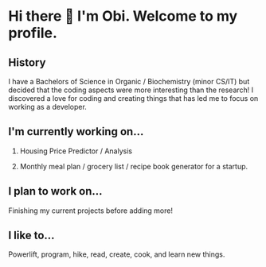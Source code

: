 # Hi there 👋 I'm Obi. Welcome to my profile.

## History
I have a Bachelors of Science in Organic / Biochemistry (minor CS/IT) but decided that the coding aspects
were more interesting than the research! I discovered a love for coding and creating things that has led me to focus on working as a developer.

## I'm currently working on...
1. Housing Price Predictor / Analysis

2. Monthly meal plan / grocery list / recipe book generator for a startup.

## I plan to work on...

Finishing my current projects before adding more!

## I like to...
Powerlift, program, hike, read, create, cook, and learn new things.
